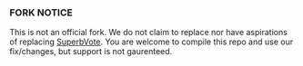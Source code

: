 ### FORK NOTICE
This is not an official fork. We do not claim to replace nor have aspirations of replacing [SuperbVote](https://github.com/astei/SuperbVote). You are welcome to compile this repo and use our fix/changes, but support is not gaurenteed.